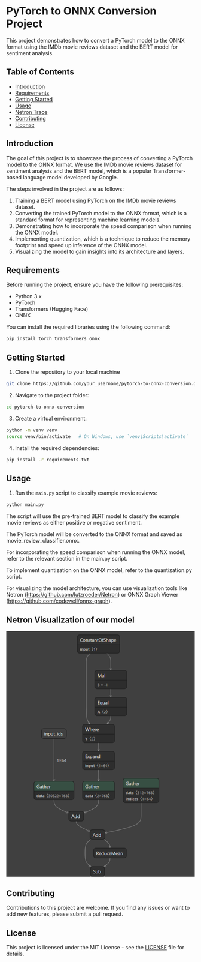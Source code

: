 # PyTorch to ONNX Conversion Project

This project demonstrates how to convert a PyTorch model to the ONNX format using the IMDb movie reviews dataset and the BERT model for sentiment analysis.

## Table of Contents

- [Introduction](#introduction)
- [Requirements](#requirements)
- [Getting Started](#getting-started)
- [Usage](#usage)
- [Netron Trace](#netron-visualization-of-our-model)
- [Contributing](#contributing)
- [License](#license)

## Introduction

The goal of this project is to showcase the process of converting a PyTorch model to the ONNX format. We use the IMDb movie reviews dataset for sentiment analysis and the BERT model, which is a popular Transformer-based language model developed by Google.

The steps involved in the project are as follows:
1. Training a BERT model using PyTorch on the IMDb movie reviews dataset.
2. Converting the trained PyTorch model to the ONNX format, which is a standard format for representing machine learning models.
3. Demonstrating how to incorporate the speed comparison when running the ONNX model.
4. Implementing quantization, which is a technique to reduce the memory footprint and speed up inference of the ONNX model.
5. Visualizing the model to gain insights into its architecture and layers.

## Requirements

Before running the project, ensure you have the following prerequisites:

- Python 3.x
- PyTorch
- Transformers (Hugging Face)
- ONNX

You can install the required libraries using the following command:

```bash
pip install torch transformers onnx
```
## Getting Started

1. Clone the repository to your local machine

```bash
git clone https://github.com/your_username/pytorch-to-onnx-conversion.git
```

2. Navigate to the project folder:

```bash
cd pytorch-to-onnx-conversion
```

3. Create a virtual environment:

```bash
python -m venv venv
source venv/bin/activate   # On Windows, use `venv\Scripts\activate`
```

4. Install the required dependencies:

```bash
pip install -r requirements.txt
```

## Usage 

1. Run the `main.py` script to classify example movie reviews:

```bash
python main.py
```

The script will use the pre-trained BERT model to classify the example movie reviews as either positive or negative sentiment.

The PyTorch model will be converted to the ONNX format and saved as movie_review_classifier.onnx.

For incorporating the speed comparison when running the ONNX model, refer to the relevant section in the main.py script.

To implement quantization on the ONNX model, refer to the quantization.py script.

For visualizing the model architecture, you can use visualization tools like Netron (https://github.com/lutzroeder/Netron) or ONNX Graph Viewer (https://github.com/codewell/onnx-graph).

## Netron Visualization of our model
![Netron Graph](resources/onnx_netron_example.png)

## Contributing

Contributions to this project are welcome. If you find any issues or want to add new features, please submit a pull request.

## License
This project is licensed under the MIT License - see the [LICENSE](LICENSE) file for details.
